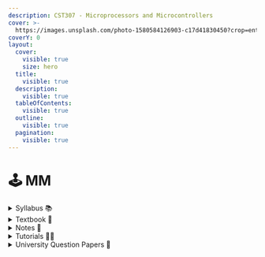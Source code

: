 ```yaml
---
description: CST307 - Microprocessors and Microcontrollers
cover: >-
  https://images.unsplash.com/photo-1580584126903-c17d41830450?crop=entropy&cs=srgb&fm=jpg&ixid=M3wxOTcwMjR8MHwxfHNlYXJjaHw0fHxtaWNyb3Byb2Nlc3NvcnxlbnwwfHx8fDE3MTkwNTI0ODJ8MA&ixlib=rb-4.0.3&q=85
coverY: 0
layout:
  cover:
    visible: true
    size: hero
  title:
    visible: true
  description:
    visible: true
  tableOfContents:
    visible: true
  outline:
    visible: true
  pagination:
    visible: true
---
```


# 🕹️ MM

<details>

<summary>Syllabus 📚</summary>

[CST307](https://drive.google.com/file/d/1bkdsCDr-ntD8uTUbIpFx07ylAbf4ANZc/view?usp=drive\_link)👈

</details>

<details>

<summary>Textbook 📖</summary>

[MM Textbook](https://drive.google.com/drive/folders/15z-8pHdugQVf1jnsxD4CdhrUdssZM8Ex?usp=drive\_link)👈

</details>

<details>

<summary>Notes 📒</summary>

[MM Notes](https://drive.google.com/drive/folders/1tb-OdvPoevix88zF8tfE4M1NRvMkiZqK?usp=drive\_link)👈

</details>

<details>

<summary>Tutorials 🧑‍🏫</summary>

[MICROPROCESSORS AND MICROCONTROLLERS - S5 - EDULINE CSE KNOWLEDGE SHARING PLATFORM](https://youtube.com/playlist?list=PLI74-7rtCb9AnN3Cdj2Y-OtniR6KcS1IP&feature=shared)👈

</details>

<details>

<summary>University Question Papers 📄</summary>

[MM PYQs](https://drive.google.com/drive/folders/1tSE8mCUcpyPF41iLKuWcBRdlICCGZVnc?usp=drive\_link) 👈

</details>
